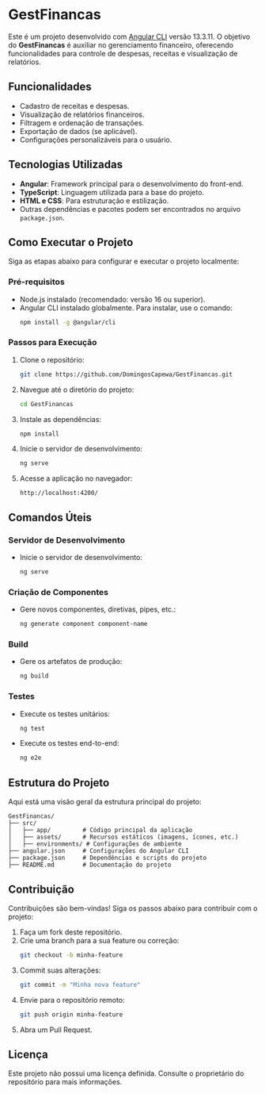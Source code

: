 # GestFinancas

Este é um projeto desenvolvido com [Angular CLI](https://github.com/angular/angular-cli) versão 13.3.11. O objetivo do **GestFinancas** é auxiliar no gerenciamento financeiro, oferecendo funcionalidades para controle de despesas, receitas e visualização de relatórios.

## Funcionalidades

- Cadastro de receitas e despesas.
- Visualização de relatórios financeiros.
- Filtragem e ordenação de transações.
- Exportação de dados (se aplicável).
- Configurações personalizáveis para o usuário.

## Tecnologias Utilizadas

- **Angular**: Framework principal para o desenvolvimento do front-end.
- **TypeScript**: Linguagem utilizada para a base do projeto.
- **HTML e CSS**: Para estruturação e estilização.
- Outras dependências e pacotes podem ser encontrados no arquivo `package.json`.

## Como Executar o Projeto

Siga as etapas abaixo para configurar e executar o projeto localmente:

### Pré-requisitos

- Node.js instalado (recomendado: versão 16 ou superior).
- Angular CLI instalado globalmente. Para instalar, use o comando:
  ```bash
  npm install -g @angular/cli
  ```

### Passos para Execução

1. Clone o repositório:
   ```bash
   git clone https://github.com/DomingosCapewa/GestFinancas.git
   ```

2. Navegue até o diretório do projeto:
   ```bash
   cd GestFinancas
   ```

3. Instale as dependências:
   ```bash
   npm install
   ```

4. Inicie o servidor de desenvolvimento:
   ```bash
   ng serve
   ```

5. Acesse a aplicação no navegador:
   ```
   http://localhost:4200/
   ```

## Comandos Úteis

### Servidor de Desenvolvimento
- Inicie o servidor de desenvolvimento:
  ```bash
  ng serve
  ```

### Criação de Componentes
- Gere novos componentes, diretivas, pipes, etc.:
  ```bash
  ng generate component component-name
  ```

### Build
- Gere os artefatos de produção:
  ```bash
  ng build
  ```

### Testes
- Execute os testes unitários:
  ```bash
  ng test
  ```
- Execute os testes end-to-end:
  ```bash
  ng e2e
  ```

## Estrutura do Projeto

Aqui está uma visão geral da estrutura principal do projeto:

```
GestFinancas/
├── src/
│   ├── app/         # Código principal da aplicação
│   ├── assets/      # Recursos estáticos (imagens, ícones, etc.)
│   ├── environments/ # Configurações de ambiente
├── angular.json     # Configurações do Angular CLI
├── package.json     # Dependências e scripts do projeto
├── README.md        # Documentação do projeto
```

## Contribuição

Contribuições são bem-vindas! Siga os passos abaixo para contribuir com o projeto:

1. Faça um fork deste repositório.
2. Crie uma branch para a sua feature ou correção:
   ```bash
   git checkout -b minha-feature
   ```
3. Commit suas alterações:
   ```bash
   git commit -m "Minha nova feature"
   ```
4. Envie para o repositório remoto:
   ```bash
   git push origin minha-feature
   ```
5. Abra um Pull Request.

## Licença

Este projeto não possui uma licença definida. Consulte o proprietário do repositório para mais informações.
